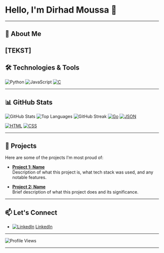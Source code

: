# Hello, I'm Dirhad Moussa 👋

---

## 🚀 About Me
[TEKST]
---

## 🛠️ Technologies & Tools

![Python](https://img.shields.io/badge/Python-3776AB?style=for-the-badge&logo=python&logoColor=white)
![JavaScript](https://img.shields.io/badge/JavaScript-F7DF1E?style=for-the-badge&logo=javascript&logoColor=black)
[![C](https://img.shields.io/badge/C-00599C?logo=c&logoColor=white)](#)


---

## 📊 GitHub Stats

![GitHub Stats](https://github-readme-stats.vercel.app/api?username=yourusername&show_icons=true&theme=radical)
![Top Languages](https://github-readme-stats.vercel.app/api/top-langs/?username=yourusername&layout=compact&theme=radical)
![GitHub Streak](http://github-readme-streak-stats.herokuapp.com?user=yourusername&theme=radical&date_format=j%20M%5B%20Y%5D)
[![Go](https://img.shields.io/badge/Go-%2300ADD8.svg?&logo=go&logoColor=white)](#)
[![JSON](https://img.shields.io/badge/JSON-000?logo=json&logoColor=fff)](#)

[![HTML](https://img.shields.io/badge/HTML-%23E34F26.svg?logo=html5&logoColor=white)](#)
[![CSS](https://img.shields.io/badge/CSS-1572B6?logo=css3&logoColor=fff)](#)


---

## 🚀 Projects
Here are some of the projects I'm most proud of:

- [**Project 1: Name**](https://github.com/yourusername/project1)  
  Description of what this project is, what tech stack was used, and any notable features.
  
- [**Project 2: Name**](https://github.com/yourusername/project2)  
  Brief description of what this project does and its significance.

---

## 📫 Let's Connect

- [![LinkedIn](https://img.shields.io/badge/LinkedIn-0A66C2?logo=linkedin&logoColor=fff)](#)     [LinkedIn](https://linkedin.com/in/dirhad-h-moussa-73b98225b)

---

![Profile Views](https://komarev.com/ghpvc/?username=yourusername&color=brightgreen)

---

